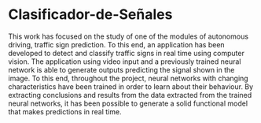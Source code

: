 # Clasificador-de-Señales
This work has focused on the study of one of the modules of autonomous driving, traffic sign prediction. To this end, an  application has been developed to detect and classify traffic signs in real time using computer vision. The application using video input and a previously trained neural network is able to generate outputs predicting the signal shown in the image. To this end, throughout the project, neural networks with changing characteristics have been trained in order to learn about their  behaviour. By extracting conclusions and results from the data extracted from the trained neural networks, it has been possible  to generate a solid functional model that makes predictions in real time.
